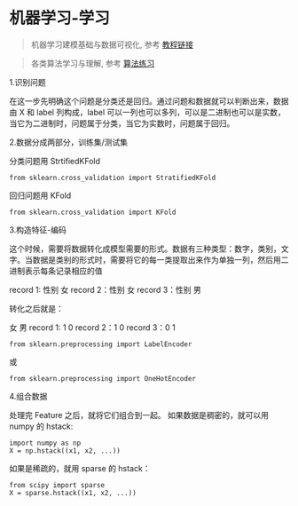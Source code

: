# 机器学习-学习

>机器学习建模基础与数据可视化, 参考 [教程链接](https://www.kaggle.com/learn/overview)


>各类算法学习与理解, 参考 [算法练习](https://github.com/apachecn/MachineLearning)




<!-- 机器学习常用脚本 -->


1.识别问题

在这一步先明确这个问题是分类还是回归。通过问题和数据就可以判断出来，数据由 X 和 label 列构成，label 可以一列也可以多列，可以是二进制也可以是实数，当它为二进制时，问题属于分类，当它为实数时，问题属于回归。



2.数据分成两部分，训练集/测试集

分类问题用 StrtifiedKFold
   
    from sklearn.cross_validation import StratifiedKFold

回归问题用 KFold
    
    from sklearn.cross_validation import KFold



3.构造特征-编码

这个时候，需要将数据转化成模型需要的形式。数据有三种类型：数字，类别，文字。当数据是类别的形式时，需要将它的每一类提取出来作为单独一列，然后用二进制表示每条记录相应的值

record 1: 性别 女
record 2：性别 女
record 3：性别 男

转化之后就是：

女 男
record 1: 1 0
record 2：1 0
record 3：0 1

    from sklearn.preprocessing import LabelEncoder
或
    
    from sklearn.preprocessing import OneHotEncoder


4.组合数据

处理完 Feature 之后，就将它们组合到一起。
如果数据是稠密的，就可以用 numpy 的 hstack:

    import numpy as np
    X = np.hstack((x1, x2, ...))

如果是稀疏的，就用 sparse 的 hstack：

    from scipy import sparse
    X = sparse.hstack((x1, x2, ...))
